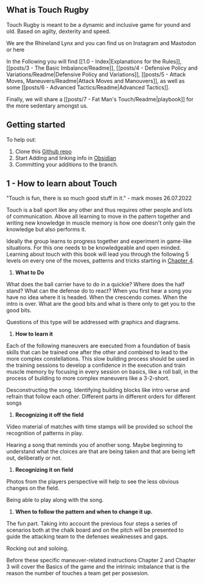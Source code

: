 ## What is Touch Rugby
Touch Rugby is meant to be a dynamic and inclusive game for yound and old. Based on agilty, dexterity and speed.

We are the Rhineland Lynx and you can find us on Instagram and Mastodon or here

In the Following you will find [[1.0 - Index|Explanations for the Rules]], [[posts/3 - The Basic Imbalance/Readme]], [[posts/4 -  Defensive Policy and Variations/Readme|Defensive Policy and Variations]], [[posts/5 - Attack Moves, Maneuvers/Readme|Attack  Moves and Manouvers]], as well as some [[posts/6 - Advanced Tactics/Readme|Advanced Tactics]].

Finally, we will share a [[posts/7 - Fat Man's Touch/Readme|playbook]] for the more sedentary amongst us. 

## Getting started

To help out:
1. Clone this [Github repo](https://github.com/HaikGreg/GardenTouch)
2. Start Adding and linking info in [Obsidian](https://obsidian.md/)
3. Committing your additions to the branch.

## 1 - How to learn about Touch

"Touch is fun, there is so much good stuff in it." - mark moses 26.07.2022

Touch is a ball sport like any other and thus requires other people and lots of communication. Above all learning to move in the pattern together and writing new knowledge in muscle memory is how one doesn't only gain the knowledge but also performs it.

Ideally the group learns to progress together and experiment in game-like situations. For this one needs to be knowledgeable and open minded. Learning about touch with this book will lead you through the following 5 levels on every one of the moves, patterns and tricks starting in [Chapter 4](4%20-%20Attack%20Moves%2C%20Maneuvers/Readme.md?fileId=1382031).

1. **What to Do**

What does the ball carrier have to do in a quickie? Where does the half stand? What can the defense do to react? When you first hear a song you have no idea where it is headed. When the crescendo comes. When the intro is over. What are the good bits and what is there only to get you to the good bits.

Questions of this type will be addressed with graphics and diagrams.

1. **How to learn it**

Each of the following maneuvers are executed from a foundation of basis skills that can be trained one after the other and combined to lead to the more complex constellations. This slow building process should be used in the training sessions to develop a confidence in the execution and train muscle memory by focusing in every session on basics, like a roll ball, in the process of building to more complex maneuvers like a 3-2-short.

Desconstructing the song. Identifying building blocks like intro verse and refrain that follow each other. Different parts in different orders for different songs

1. **Recognizing it off the field**

Video material of matches with time stamps will be provided so school the recognition of patterns in play.

Hearing a song that reminds you of another song. Maybe beginning to understand what the cloices are that are being taken and that are being left out, deliberatly or not.

1. **Recognizing it on field**

Photos from the players perspective will help to see the less obvious changes on the field.

Being able to play along with the song.

1. **When to follow the pattern and when to change it up.**

The fun part. Taking into account the previous four steps a series of scenarios both at the chalk board and on the pitch will be presented to guide the attacking team to the defenses weaknesses and gaps.

Rocking out and soloing.

Before these specific maneuver-related instructions Chapter 2 and Chapter 3 will cover the Basics of the game and the intrinsic imbalance that is the reason the number of touches a team get per possesion.